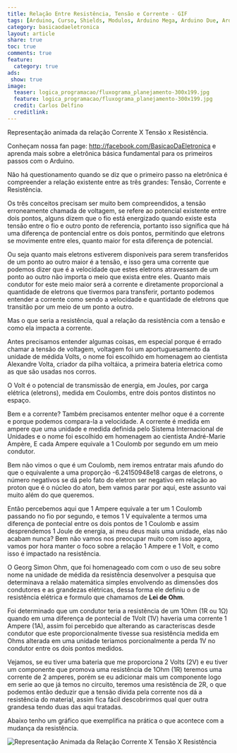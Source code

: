 ```yaml
---
title: Relação Entre Resistência, Tensão e Corrente - GIF 
tags: [Arduino, Curso, Shields, Modulos, Arduino Mega, Arduino Due, Arduino Uno, Lógica, Programação, FIFO, Algoritimos, Estrutura de Dados, Assembly, AVR, ATMega, ATTiny, ARM, Resistência, Tensão, Corrente, GIF, Calculos, Lei de Ohm, Ohm, Medição]
category: basicaodaeletronica
layout: article
share: true
toc: true
comments: true
feature:
  category: true
ads: 
 show: true
image:
  teaser: logica_programacao/fluxograma_planejamento-300x199.jpg
  feature: logica_programacao/fluxograma_planejamento-300x199.jpg
  credit: Carlos Delfino 
  creditlink: 
---
```

Representação animada da relação Corrente X Tensão x Resistência.

<!--more-->

Conheçam nossa fan page: http://facebook.com/BasicaoDaEletronica e aprenda mais sobre a eletrônica básica fundamental para os primeiros passos com o Arduino.

Não há questionamento quando se diz que o primeiro passo na eletrônica é compreender a relação existente entre as três grandes: Tensão, Corrente e Resistência.

Os três conceitos precisam ser muito bem compreendidos, a tensão erroneamente chamada de voltagem, se refere ao potencial existente entre dois pontos, alguns dizem que o fio está energizado quando existe esta tensão entre o fio e outro ponto de referencia, portanto isso significa que há uma diferença de pontencial entre os dois pontos, permitindo que eletrons se movimente entre eles, quanto maior for esta diferença de potencial.

Ou seja quanto mais eletrons estiverem disponiveis para serem transferidos de um ponto ao outro maior é a tensão, e isso gera uma corrente que podemos dizer que é a velocidade que estes eletrons atravessam de um ponto ao outro não importa o meio que exista entre eles. Quanto mais condutor for este meio maior será a corrente e diretamente proporcional a quantidade de eletrons que tivermos para transferir, portanto podemos entender a corrente como sendo a velocidade e quantidade de eletrons que transitão por um meio de um ponto a outro.

Mas o que seria a resistência, qual a relação da resistência com a tensão e como ela impacta a corrente.

Antes precisamos entender algumas coisas, em especial  porque é errado chamar a tensão de voltagem, voltagem foi um aportuguesamento da unidade de médida Volts, o nome foi escolhido em homenagem ao cientista Alexandre Volta, criador da pilha voltáica, a primeira bateria eletrica como as que são usadas nos corros.

O Volt é o potencial de transmissão de energia, em Joules, por carga elétrica (eletrons), medida em Coulombs, entre dois pontos distintos no espaço.

Bem e a corrente? Também precisamos ententer melhor oque é a corrente e porque podemos compara-la a velocidade. A corrente é medida em ampere que uma unidade e medida definida pelo Sistema Internacional de Unidades e o nome foi escolhido em homenagem ao cientista  André-Marie Ampère, E cada Ampere equivale a 1 Coulomb por segundo em um meio condutor.

Bem não vimos o que é um Coulomb, nem iremos entratar mais afundo do que o equivalente a uma proporção -6.24150948e18 cargas de eletrons, o número negativos se dá pelo fato do eletron ser negativo em relação ao proton que é o núcleo do aton, bem vamos parar por aqui, este assunto vai muito além do que queremos.

Então percebemos aqui que 1 Ampere equivale a ter um 1 Coulomb passando no fio por segundo, e temos 1 V equivalente a termos uma diferença de pontecial entre os dois pontos de 1 Coulomb e assim desprendemos 1 Joule de energia, ai meu deus mais uma unidade, elas não acabam nunca? Bem não vamos nos preocupar muito com isso agora, vamos por hora manter o foco sobre a relação  1 Ampere e 1 Volt, e como isso é impactado na resistência.

O Georg Simon Ohm, que foi homenageado com com o uso de seu sobre nome na unidade de médida da resistência desenvolver a pesquisa que determinava a relaão matemática simples envolvendo as dimensões dos condutores e as grandezas elétricas, dessa forma ele definiu o de resistência elétrica e formulo que chamamos de **Lei de Ohm**.

Foi determinado que um condutor teria a resistência de um 1Ohm (1R ou 1&#8486;) quando em uma diferença de pontecial de 1Volt (1V) haveria uma corrente 1 Ampere (1A), assim foi percebido que alterando as caracteriscas desde condutor que este proporcionalmente tivesse sua resistência medida em Ohms alterada em uma unidade teriamos porcionalmente a perda 1V no condutor entre os dois pontos medidos.

Vejamos, se eu tiver uma bateria que me proporciona 2 Volts (2V) e eu tiver um componente que promova uma resistência de 1Ohm (1R) teremos uma corrente de 2 amperes, porém se eu adicionar mais um componente logo em serie ao que já temos no circuito, teremos uma resistência de 2R, o que podemos então deduzir que a tensão divida pela corrente nos dá a resistência do material, assim fica fácil descobrirmos qual quer outra grandesa tendo duas das aqui tratadas.

Abaixo tenho um gráfico que exemplifica na prática o que acontece com a mudança da resistência.
 
![Representação Animada da Relação Corrente X Tensão X Resistência](/images/basicaodaeletronica/gifs/resistencia_tensão_corrente.gif)
